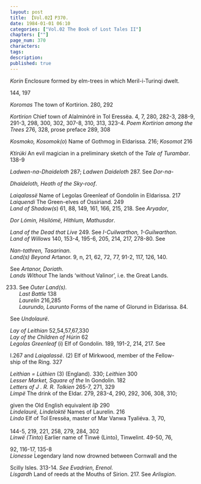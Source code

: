 ```yaml
---
layout: post
title: 【Vol.02】P370.
date: 1984-01-01 06:10
categories: ["Vol.02 The Book of Lost Tales II"]
chapters: [""]
page_num: 370
characters: 
tags: 
description: 
published: true
---
```


<p style="text-indent: 0;">
<I>Korin</I> Enclosure formed by elm-trees in which Meril-i-Turinqi dwelt.
</p>

144, 197

<I>Koromas</I> The town of Kortirion. 280, 292

<I>Kortirion</I> Chief town of Alalminórë in Tol Eressëa. 4, 7, 280, 282-3, 288-9, 291-3, 298, 300, 302, 307-8, 310, 313, 323-4. <I>Poem Kortirion among the Trees</I> 276, 328, prose preface 289, 308

<I>Kosmoko, Kosomok(o</I>) Name of Gothmog in Eldarissa. 216; <I>Kosomot</I> 216

<I>Ktirúki</I> An evil magician in a preliminary sketch of the <I>Tale of Turambar</I>. 138-9

<I>Ladwen-na-Dhaideloth</I> 287; <I>Ladwen Daideloth</I> 287. See <I>Dor-na-</I>

<I>Dhaideloth, Heath of the Sky-roof</I>.

<I>Laiqalassë</I> Name of Legolas Greenleaf of Gondolin in Eldarissa. 217<BR><I>Laiquendi</I> The Green-elves of Ossiriand. 249<BR><I>Land of Shadow(s</I>) 61, 88, 149, 161, 166, 215, 218. See <I>Aryador</I>,

<I>Dor Lómin, Hisilómë, Hithlum, Mathusdor</I>.

<I>Land of the Dead that Live</I> 249. See <I>I-Cuilwarthon, 1-Guilwarthon.<BR>Land of Willows</I> 140, 153-4, 195-6, 205, 214, 217, 278-80. See

<I>Nan-tathren, Tasarinan.<BR>Land(s) Beyond</I> Artanor. 9, n, 21, 62, 72, 77, 91-2, 117, 126, 140.

See <I>Artanor, Doriath.<BR>Lands Without</I> The lands ‘without Valinor’, i.e. the Great Lands.

233. See <I>Outer Land(s).<BR>Last Battle</I> 138<BR><I>Laurelin</I> 216,285<BR><I>Laurundo, Laurunto</I> Forms of the name of Glorund in Eldarissa. 84.

See <I>Undolaurë</I>.

<I>Lay of Leithian</I> 52,54,57,67,330<BR><I>Lay of the Children of Húrin</I> 62<BR><I>Legolas Greenleaf</I> (i) Elf of Gondolin. 189, 191-2, 214, 217. See

I.267 and <I>Laiqalassë</I>. (2) Elf of Mirkwood, member of the Fellow- <BR>ship of the Ring. 327

<I>Leithian = Lúthien</I> (3) (England). 330; <I>Leithien</I> 300<BR><I>Lesser Market, Square of the</I> In Gondolin. 182<BR><I>Letters of J . R. R. Tolkien</I> 265-7, 271, 329<BR><I>Limpë</I> The drink of the Eldar. 279, 283-4, 290, 292, 306, 308, 310;

given the Old English equivalent <I>líþ</I> 290<BR><I>Lindelaurë, Lindeloktë</I> Names of Laurelin. 216<BR><I>Lindo</I> Elf of Tol Eressëa, master of Mar Vanwa Tyaliéva. 3, 70,

144-5, 219, 221, 258, 279, 284, 302<SUP><BR></SUP><I>Linwë (Tinto</I>) Earlier name of Tinwë (Linto), Tinwelint. 49-50, 76,

92, 116-17, 135-8<BR><I>Lionesse</I> Legendary land now drowned between Cornwall and the

Scilly Isles. 313-14. <I>See Evadrien, Erenol.<BR>Lisgardh</I> Land of reeds at the Mouths of Sirion. 217. See <I>Arlisgion</I>.

